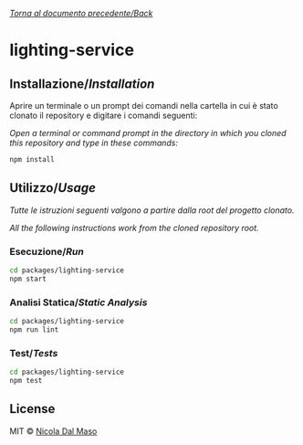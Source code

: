[_Torna al documento precedente/Back_](https://github.com/niktekusho/IoTDashboard/)

# lighting-service

## Installazione/_Installation_

Aprire un terminale o un prompt dei comandi nella cartella in cui è stato clonato il repository e digitare i comandi seguenti:

_Open a terminal or command prompt in the directory in which you cloned this repository and type in these commands:_

```sh
npm install
```

## Utilizzo/_Usage_

_Tutte le istruzioni seguenti valgono a partire dalla root del progetto clonato._

_All the following instructions work from the cloned repository root._

### Esecuzione/_Run_

```sh
cd packages/lighting-service
npm start
```

### Analisi Statica/_Static Analysis_

```sh
cd packages/lighting-service
npm run lint
```

### Test/_Tests_

```sh
cd packages/lighting-service
npm test
```

## License

MIT ©  [Nicola Dal Maso](https://github.com/niktekusho) 
